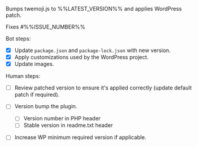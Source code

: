 Bumps twemoji.js to %%LATEST_VERSION%% and applies WordPress patch.

Fixes #%%ISSUE_NUMBER%%

Bot steps:

* [x] Update `package.json` and `package-lock.json` with new version.
* [x] Apply customizations used by the WordPress project.
* [x] Update images.

Human steps:

* [ ] Review patched version to ensure it's applied correctly (update default patch if required).
* [ ] Version bump the plugin.
   * [ ] Version number in PHP header
   * [ ] Stable version in readme.txt header
* [ ] Increase WP minimum required version if applicable.

